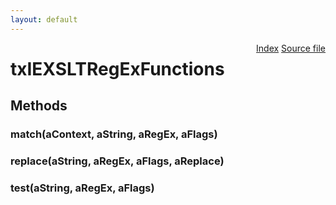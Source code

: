 ```yaml
---
layout: default
---
```

<div class='links' style='float:right'><a href="../index.html">Index</a>
<a href="http://dxr.mozilla.org/mozilla-central/source/dom/xslt/txIEXSLTRegExFunctions.idl">Source file</a>
</div>

# txIEXSLTRegExFunctions #

## Methods ##

### match(aContext, aString, aRegEx, aFlags) ###

### replace(aString, aRegEx, aFlags, aReplace) ###

### test(aString, aRegEx, aFlags) ###
